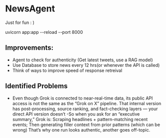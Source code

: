 # NewsAgent
Just for fun : )

uvicorn app:app --reload --port 8000

## Improvements:
- Agent to check for authenticity (Get latest tweets, use a RAG model)
- Use Database to store news every 12 hrs(or whenever the API is called)
- Think of ways to improve speed of response retreival

## Identified Problems
- Even though Grok is connected to near-real-time data, its public API access is not the same as the “Grok on X” pipeline.
That internal version has post-processing, source ranking, and fact-checking layers — your direct API version doesn’t
-So when you ask for an “executive summary,” Grok is: Scraping headlines + pattern-matching recent events; Then generating filler context from prior patterns (which can be wrong)
That’s why one run looks authentic, another goes off-topic.

